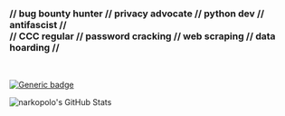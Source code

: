 ### // bug bounty hunter // privacy advocate // python dev // antifascist // <br>// CCC regular // password cracking // web scraping // data hoarding //
<br>

[![Generic badge](https://img.shields.io/badge/CVEs-2-<COLOR>.svg)](https://shields.io/)


<img align="center" src="https://github-readme-stats.vercel.app/api?username=narkopolo&show_icons=true&line_height=23&count_private=true&theme=github_dark&hide_rank=true&hide_title=true" alt="narkopolo's GitHub Stats" />
